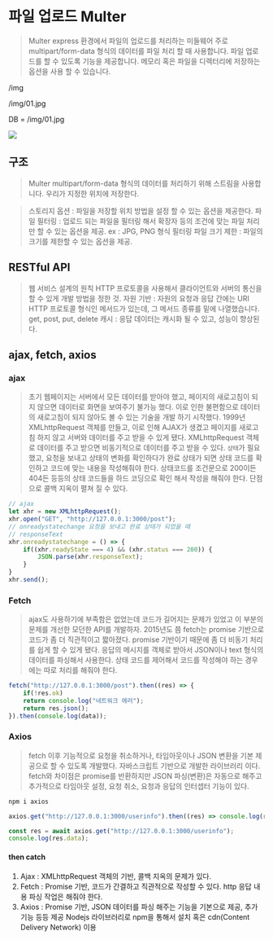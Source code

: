 # 파일 업로드 Multer
> Multer express 환경에서 파일의 업로드를 처리하는 미들웨어
> 주로 multipart/form-data 형식의 데이터를 파일 처리 할 때 사용합니다.
> 파일 업로드를 할 수 있도록 기능을 제공합니다.
> 메모리 혹은 파일을 디렉터리에 저장하는 옵션을 사용 할 수 있습니다.

/img

/img/01.jpg

DB = /img/01.jpg

<img src = "/img/01.jpg">

## 구조
> Multer multipart/form-data 형식의 데이터를 처리하기 위해 스트림을 사용합니다.
> 우리가 지정한 위치에 저장한다.

> 스토리지 옵션 : 파일을 저장할 위치 방법을 설정 할 수 있는 옵션을 제공한다.
> 파일 필터링 : 업로드 되는 파일을 필터링 해서 확장자 등의 조건에 맞는 파일 처리만 할 수 있는 옵션을 제공.
ex : JPG, PNG 형식 필터링
> 파일 크기 제한 : 파일의 크기를 제한할 수 있는 옵션을 제공.

## RESTful API
> 웹 서비스 설계의 원칙 HTTP 프로토콜을 사용해서 클라이언트와 서버의 통신을 할 수 있게 개발 방법을 정한 것.
> 자원 기반 : 자원의 요청과 응답 간에는 URI HTTP 프로토콜 형식인 메서드가 있는데, 그 메서드 종류를 밑에 나열했습니다.
> get, post, put, delete
> 캐시 : 응답 데이터는 캐시화 될 수 있고, 성능이 향상된다.

## ajax, fetch, axios

### ajax
> 초기 웹페이지는 서버에서 모든 데이터를 받아야 했고, 페이지의 새로고침이 되지 않으면 데이터로 화면을 보여주기 불가능 했다.
> 이로 인한 불편함으로 데이터의 새로고침이 되지 않아도 볼 수 있는 기술을 개발 하기 시작했다.
> 1999년 XMLhttpRequest 객체를 만들고, 이로 인해 AJAX가 생겼고 페이지를 새로고침 하지 않고 서버와 데이터를 주고 받을 수 있게 됐다.
> XMLhttpRequest 객체로 데이터를 주고 받으면 비동기적으로 데이터를 주고 받을 수 있다.
> `상태`가 필요했고, 요청을 보내고 상태의 변화를 확인하다가 완료 상태가 되면 상태 코드를 확인하고 코드에 맞는 내용을 작성해줘야 한다.
> 상태코드를 조건문으로 200이든 404든 등등의 상태 코드들을 하드 코딩으로 확인 해서 작성을 해줘야 한다.
> 단점으로 콜백 지옥이 펼쳐 질 수 있다.

```js
// ajax
let xhr = new XMLhttpRequest();
xhr.open("GET", "http://127.0.0.1:3000/post");
// onreadystatechange 요청을 보내고 완료 상태가 되었을 때
// responseText 
xhr.onreadystatechange = () => {
    if((xhr.readyState === 4) && (xhr.status === 200)) {
        JSON.parse(xhr.responseText);
    }
}
xhr.send();
```

### Fetch
> ajax도 사용하기에 부족함은 없었는데 코드가 길어지는 문제가 있었고 이 부분의 문제를 개선한 모던한 API를 개발하자.
> 2015년도 쯤 fetch는 promise 기반으로 코드가 좀 더 직관적이고 짧아졌다.
> promise 기반이기 때문에 좀 더 비동기 처리를 쉽게 할 수 있게 됐다.
> 응답의 메시지를 객체로 받아서 JSON이나 text 형식의 데이터를 파싱해서 사용한다.
> 상태 코드를 제어해서 코드를 작성해야 하는 경우에는 따로 처리를 해줘야 한다.

```js
fetch("http://127.0.0.1:3000/post").then((res) => {
    if(!res.ok)
    return console.log("네트워크 에러");
    return res.json();
}).then(console.log(data));
```

### Axios
> fetch 이후 기능적으로 요청을 취소하거나, 타임아웃이나 JSON 변환을 기본 제공으로 할 수 있도록 개발했다.
> 자바스크립트 기반으로 개발한 라이브러리 이다.
> fetch와 차이점은 promise를 반환하지만 JSON 파싱(변환)은 자동으로 해주고 추가적으로 타임아웃 설정, 요청 취소, 요청과 응답의 인터셉터 기능이 있다.

```js
npm i axios

axios.get("http://127.0.0.1:3000/userinfo").then((res) => console.log(res.data));

const res = await axios.get("http://127.0.0.1:3000/userinfo");
console.log(res.data);
```

<!-- then catch 와 async await는 같이 사용하면 안된다. -->

#### then catch
1. Ajax : XMLhttpRequest 객체의 기반, 콜백 지옥의 문제가 있다.
2. Fetch : Promise 기반, 코드가 간결하고 직관적으로 작성할 수 있다. http 응답 내용 파싱 작업은 해줘야 한다.
3. Axios : Promise 기반, JSON 데이터를 파싱 해주는 기능을 기본으로 제공, 추가 기능 등등 제공
            Nodejs 라이브러리로 npm을 통해서 설치 혹은 cdn(Content Delivery Network) 이용